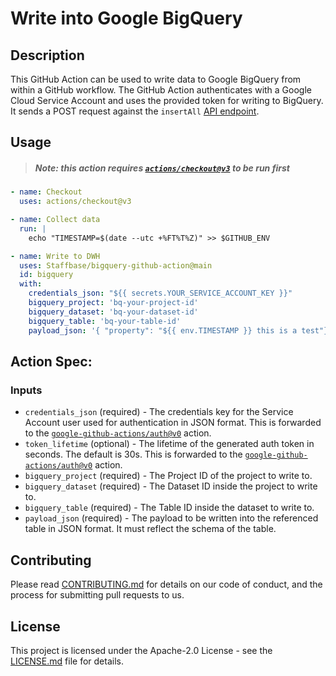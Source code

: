 # Write into Google BigQuery

## Description

This GitHub Action can be used to write data to Google BigQuery from within a GitHub workflow.
The GitHub Action authenticates with a Google Cloud Service Account and uses the provided token for writing to BigQuery.
It sends a POST request against the `insertAll` [API endpoint](https://cloud.google.com/bigquery/docs/reference/rest/v2/tabledata/insertAll).

## Usage

> ##### Note: this action requires [`actions/checkout@v3`](https://github.com/actions/checkout) to be run first

```yaml
- name: Checkout
  uses: actions/checkout@v3

- name: Collect data
  run: |
    echo "TIMESTAMP=$(date --utc +%FT%T%Z)" >> $GITHUB_ENV

- name: Write to DWH
  uses: Staffbase/bigquery-github-action@main
  id: bigquery
  with:
    credentials_json: "${{ secrets.YOUR_SERVICE_ACCOUNT_KEY }}"
    bigquery_project: 'bq-your-project-id'
    bigquery_dataset: 'bq-your-dataset-id'
    bigquery_table: 'bq-your-table-id'
    payload_json: '{ "property": "${{ env.TIMESTAMP }} this is a test"}'
```

## Action Spec:

### Inputs

- `credentials_json` (required) - The credentials key for the Service Account user used for authentication in JSON format. This is forwarded to the [`google-github-actions/auth@v0`](https://github.com/google-github-actions/auth) action.
- `token_lifetime` (optional) - The lifetime of the generated auth token in seconds. The default is 30s. This is forwarded to the [`google-github-actions/auth@v0`](https://github.com/google-github-actions/auth) action.
- `bigquery_project` (required) - The Project ID of the project to write to.
- `bigquery_dataset` (required) - The Dataset ID inside the project to write to.
- `bigquery_table` (required) - The Table ID inside the dataset to write to.
- `payload_json` (required) - The payload to be written into the referenced table in JSON format. It must reflect the schema of the table.

## Contributing

Please read [CONTRIBUTING.md](CONTRIBUTING.md) for details on our code of conduct, and the process for submitting pull requests to us.

## License

This project is licensed under the Apache-2.0 License - see the [LICENSE.md](LICENSE) file for details.